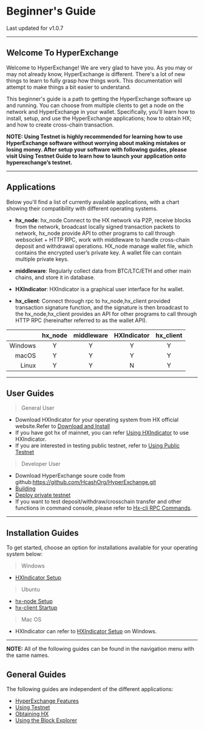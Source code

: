 # Beginner's Guide

Last updated for v1.0.7

---

## Welcome To HyperExchange 

Welcome to HyperExchange! We are very glad to have you. As you may or may not already know, HyperExchange is different. There's a lot of new things to learn to fully grasp how things work. This documentation will attempt to make things a bit easier to understand.

This beginner's guide is a path to getting the HyperExchange software up and running. You can choose from multiple clients to get a node on the network and HyperExchange in your wallet. Specifically, you'll learn how to install, setup, and use the HyperExchange applications; how to obtain HX; and how to create cross-chain transaction.

**NOTE: Using Testnet is highly recommended for learning how to use HyperExchange software without worrying about making mistakes or losing money. After setup your software with following guides, please visit Using Testnet Guide to learn how to launch your application onto hyperexchange’s testnet.**

---
    
## Applications 

Below you'll find a list of currently available applications, with a chart showing their compatibility with different operating systems.

* **hx_node**: hx_node Connect to the HX network via P2P, receive blocks from the network, broadcast locally signed transaction packets to network, hx_node provide API to other programs to call through websocket + HTTP RPC, work with middleware to handle cross-chain deposit and withdrawal operations. HX_node manage wallet file, which contains the encrypted user’s private key. A wallet file can contain multiple private keys.

* **middleware**: Regularly collect data from BTC/LTC/ETH and other main chains,  and store it in database.

* **HXIndicator**: HXIndicator is a graphical user interface for hx wallet.

* **hx_client**: Connect through rpc to hx_node,hx_client provided  transaction signature function, and the signature is then broadcast to the hx_node,hx_client provides an API for other programs to call through HTTP RPC (hereinafter referred to as the wallet API).

|           | hx_node | middleware | HXIndicator | hx_client |
| ---------:|:----:|:---------:|:------:|:------:|
| Windows   | Y    | Y         | Y      | Y      |
| macOS     | Y    | Y         | Y      | Y      |
| Linux     | Y    | Y         | N      | Y      |


---

## User Guides

> General User

* Download HXIndicator for your operating system from HX official website.Refer to [Download and Install](hxindicator-setup/#1)
* If you have got hx of mainnet, you can refer [Using HXIndicator](/wallets/hxindicator-using-account.md)  to use HXIndicator. 
* If you are interested in testing public testnet, refer to [Using Public Testnet](/getting-started/public-testnet.md)

> Developer User

* Download HyperExchange soure code from github:<https://github.com/HcashOrg/HyperExchange.git>
* [Building](/wallets/hx-building.md)
* [Deploy private testnet](/getting-started/private-testnet.md)
* If you want to test deposit/withdraw/crosschain transfer and other functions in command console, please refer to [Hx-cli RPC Commands](/wallets/hxwallet-cli-rpc-commands.md).

---

## Installation Guides 

To get started, choose an option for installations available for your operating system below:

> Windows

* [HXIndicator Setup](/wallets/hxindicator-setup.md)

> Ubuntu

* [hx-node Setup](/wallets/hxnode-setup.md)
* [hx-client Startup](/wallets/hxwallet-cli.md)

> Mac OS

* HXIndicator can refer to [HXIndicator Setup](/wallets/hxindicator-setup.md) on Windows.

---

**NOTE:** All of the following guides can be found in the navigation menu with the same names.


## General Guides 

The following guides are independent of the different applications:

* [HyperExchange Features](/getting-started/hx-features.md)
* [Using Testnet](/getting-started/private-testnet.md)
* [Obtaining HX](/getting-started/obtaining-hx-test.md)
* [Using the Block Explorer](/getting-started/using-the-block-explorer.md)
